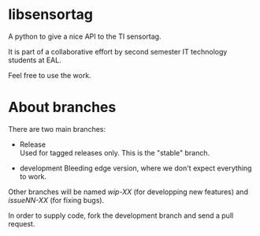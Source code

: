 libsensortag
============

A python to give a nice API to the TI sensortag.

It is part of a collaborative effort by second semester IT technology students at EAL.

Feel free to use the work.


About branches
==============

There are two main branches:

* Release  
Used for tagged releases only. This is the "stable" branch.

* development
Bleeding edge version, where we don't expect everything to work.

Other branches will be named *wip-XX* (for developping new features) and *issueNN-XX* (for fixing bugs).

In order to supply code, fork the development branch and send a pull request.
